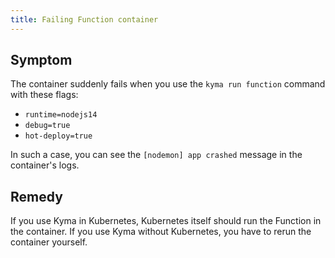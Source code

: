 ```yaml
---
title: Failing Function container
---
```


## Symptom

The container suddenly fails when you use the `kyma run function` command with these flags:

- `runtime=nodejs14`
- `debug=true`
- `hot-deploy=true`

In such a case, you can see the `[nodemon] app crashed` message in the container's logs.

## Remedy

If you use Kyma in Kubernetes, Kubernetes itself should run the Function in the container.
If you use Kyma without Kubernetes, you have to rerun the container yourself.
